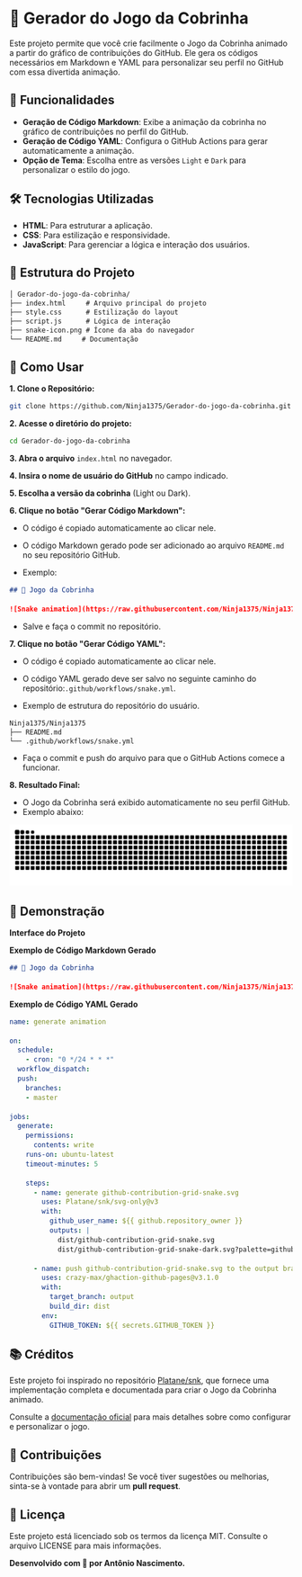 # 🐍 Gerador do Jogo da Cobrinha

Este projeto permite que você crie facilmente o Jogo da Cobrinha animado a partir do gráfico de contribuições do GitHub. Ele gera os códigos necessários em Markdown e YAML para personalizar seu perfil no GitHub com essa divertida animação.

## 🚀 Funcionalidades

- **Geração de Código Markdown**: Exibe a animação da cobrinha no gráfico de contribuições no perfil do GitHub.
- **Geração de Código YAML**: Configura o GitHub Actions para gerar automaticamente a animação.
- **Opção de Tema**: Escolha entre as versões `Light` e `Dark` para personalizar o estilo do jogo.

## 🛠️ Tecnologias Utilizadas

- **HTML**: Para estruturar a aplicação.
- **CSS**: Para estilização e responsividade.
- **JavaScript**: Para gerenciar a lógica e interação dos usuários.

## 📂 Estrutura do Projeto

```plaintext
│ Gerador-do-jogo-da-cobrinha/
├── index.html     # Arquivo principal do projeto
├── style.css      # Estilização do layout
├── script.js      # Lógica de interação
├── snake-icon.png # Ícone da aba do navegador
└── README.md     # Documentação
```
## 📖 Como Usar

**1. Clone o Repositório:**

   ```bash
   git clone https://github.com/Ninja1375/Gerador-do-jogo-da-cobrinha.git
   ```

**2. Acesse o diretório do projeto:**

```bash
cd Gerador-do-jogo-da-cobrinha
```

**3. Abra o arquivo** `index.html` no navegador.

**4. Insira o nome de usuário do GitHub** no campo indicado.

**5. Escolha a versão da cobrinha** (Light ou Dark).

**6. Clique no botão "Gerar Código Markdown":**

- O código é copiado automaticamente ao clicar nele.
- O código Markdown gerado pode ser adicionado ao arquivo `README.md` no seu repositório GitHub.

- Exemplo:

```markdown
## 🐍 Jogo da Cobrinha

![Snake animation](https://raw.githubusercontent.com/Ninja1375/Ninja1375/output/github-contribution-grid-snake.svg)
```

- Salve e faça o commit no repositório.

**7. Clique no botão "Gerar Código YAML":**

- O código é copiado automaticamente ao clicar nele.
- O código YAML gerado deve ser salvo no seguinte caminho do repositório:`.github/workflows/snake.yml`.

- Exemplo de estrutura do repositório do usuário.

```plaintext
Ninja1375/Ninja1375 
├── README.md
└── .github/workflows/snake.yml 
```

- Faça o commit e push do arquivo para que o GitHub Actions comece a funcionar.

**8. Resultado Final:**

- O Jogo da Cobrinha será exibido automaticamente no seu perfil GitHub.
- Exemplo abaixo:

![Snake animation](https://raw.githubusercontent.com/Ninja1375/Ninja1375/output/github-contribution-grid-snake.svg)

## 🌟 Demonstração

**Interface do Projeto**

<!-- Adicione uma imagem da interface aqui -->

**Exemplo de Código Markdown Gerado**

```markdown
## 🐍 Jogo da Cobrinha

![Snake animation](https://raw.githubusercontent.com/Ninja1375/Ninja1375/output/github-contribution-grid-snake.svg)
```

**Exemplo de Código YAML Gerado**

```yaml
name: generate animation

on:
  schedule:
    - cron: "0 */24 * * *"
  workflow_dispatch:
  push:
    branches:
    - master

jobs:
  generate:
    permissions: 
      contents: write
    runs-on: ubuntu-latest
    timeout-minutes: 5
    
    steps:
      - name: generate github-contribution-grid-snake.svg
        uses: Platane/snk/svg-only@v3
        with:
          github_user_name: ${{ github.repository_owner }}
          outputs: |
            dist/github-contribution-grid-snake.svg
            dist/github-contribution-grid-snake-dark.svg?palette=github-dark
          
      - name: push github-contribution-grid-snake.svg to the output branch
        uses: crazy-max/ghaction-github-pages@v3.1.0
        with:
          target_branch: output
          build_dir: dist
        env:
          GITHUB_TOKEN: ${{ secrets.GITHUB_TOKEN }}

```

## 📚 Créditos

Este projeto foi inspirado no repositório [Platane/snk](https://github.com/Platane/snk), que fornece uma implementação completa e documentada para criar o Jogo da Cobrinha animado.

Consulte a [documentação oficial](https://github.com/Platane/snk) para mais detalhes sobre como configurar e personalizar o jogo.

## 🤝 Contribuições

Contribuições são bem-vindas! Se você tiver sugestões ou melhorias, sinta-se à vontade para abrir um **pull request**.

## 📜 Licença

Este projeto está licenciado sob os termos da licença MIT. Consulte o arquivo LICENSE para mais informações.

**Desenvolvido com 🤍 por Antônio Nascimento.**
